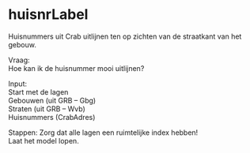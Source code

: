 # huisnrLabel
 Huisnummers uit Crab uitlijnen ten op zichten van de straatkant van het gebouw.

Vraag:<br> Hoe kan ik de huisnummer mooi uitlijnen?

Input:<br>
Start met de lagen<br>
Gebouwen (uit GRB – Gbg)<br>
Straten (uit GRB – Wvb)<br>
Huisnummers (CrabAdres)<br>

Stappen:
Zorg dat alle lagen een ruimtelijke index hebben!<br>
Laat het model lopen.
